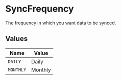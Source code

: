 # SyncFrequency

The frequency in which you want data to be synced.


## Values

| Name      | Value     |
| --------- | --------- |
| `DAILY`   | Daily     |
| `MONTHLY` | Monthly   |